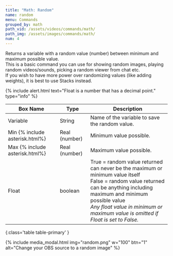 ```yaml
---
title: "Math: Random"
name: random
menu: Commands
grouped_by: math
path_vid: /assets/videos/commands/math/
path_img: /assets/images/commands/math/
num: 4
---
```


Returns a variable with a random value (number) between minimum and maximum possible value.\
This is a basic command you can use for showing random images, playing random videos/sounds, picking a random viewer from chat etc.\
If you wish to have more power over randomizing values (like adding weights), it is best to use Stacks instead.     
 

{% include alert.html text="Float is a number that has a decimal point." type="info" %}  

| Box Name | Type | Description | 
|-------|--------|--------
| Variable | String | Name of the variable to save the random value. |
| Min {% include asterisk.html%} | Real (number) | Minimum value possible.|
| Max {% include asterisk.html%}| Real (number) | Maximum value possible.
|Float| boolean| True = random value returned can never be the maximum or minimum value itself <br/> False = random value returned can be anything including maximum and minimum possible value <br/> *Any float value in minimum or maximum value is omitted if Float is set to False.*|
{:class='table table-primary' }

{% include media_modal.html img="random.png" w="100" btn="1" alt="Change your OBS source to a random image" %} 











